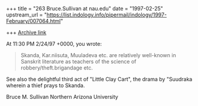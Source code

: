 +++
title = "263 Bruce.Sullivan at nau.edu"
date = "1997-02-25"
upstream_url = "https://list.indology.info/pipermail/indology/1997-February/007064.html"

+++
[Archive link](https://list.indology.info/pipermail/indology/1997-February/007064.html)

At 11:30 PM 2/24/97 +0000, you wrote:
>Skanda, Kar.niisuta, Muuladeva etc. are relatively well-known in Sanskrit
>literature as teachers of the science of robbery/theft.brigandage etc. 


See also the delightful third act of "Little Clay Cart", the drama by
"Suudraka wherein a thief prays to Skanda.

Bruce M. Sullivan
Northern Arizona University





